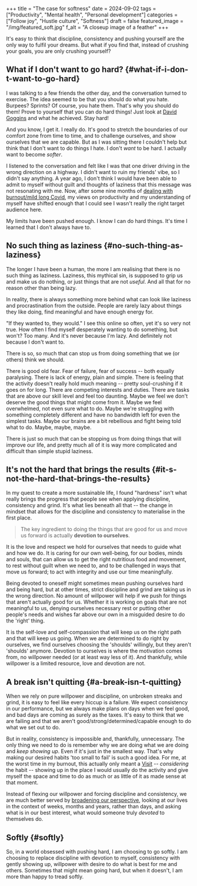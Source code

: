 +++
title = "The case for softness"
date = 2024-09-02
tags = ["Productivity", "Mental health", "Personal development"]
categories = ["Follow joy", "Hustle culture", "Softness"]
draft = false
featured_image = "/img/featured_soft.jpg"
f_alt = "A closeup image of a feather"
+++

It's easy to think that discipline, consistency and pushing yourself are the only way to fulfil your dreams. But what if you find that, instead of crushing your goals, you are only crushing yourself?


## What if I don't want to go hard? {#what-if-i-don-t-want-to-go-hard}

I was talking to a few friends the other day, and the conversation turned to exercise. The idea seemed to be that you should do what you hate. Burpees? Sprints? Of course, you hate them. That's why you should do them! Prove to yourself that you can do hard things! Just look at [David Goggins](<https://en.wikipedia.org/wiki/David_Goggins>) and what he achieved. Stay hard!

And you know, I get it. I really do. It's good to stretch the boundaries of our comfort zone from time to time, and to challenge ourselves, and show ourselves that we are capable. But as I was sitting there I couldn't help but think that I don't want to do things I hate. I don't _want_ to be hard. I actually want to become _softer_.

I listened to the conversation and felt like I was that one driver driving in the wrong direction on a highway. I didn't want to ruin my friends' vibe, so I didn't say anything. A year ago, I don't think I would have been able to admit to myself without guilt and thoughts of laziness that this message was not resonating with me. Now, after some nine months of [dealing with burnout/mild long Covid](<https://noriparelius.com/post/way-out-of-burnout/>), my views on productivity and my understanding of myself have shifted enough that I could see I wasn't really the right target audience here.

My limits have been pushed enough. I know I can do hard things. It's time I learned that I don't always have to.


## No such thing as laziness {#no-such-thing-as-laziness}

The longer I have been a human, the more I am realising that there is no such thing as laziness. Laziness, this mythical sin, is supposed to grip us and make us do nothing, or just things that are not _useful_. And all that for no reason other than being lazy.

In reality, there is always something more behind what can look like laziness and procrastination from the outside. People are rarely lazy about things they like doing, find meaningful and have enough energy for.

"If they wanted to, they would." I see this online so often, yet it's so very not true. How often I find myself desperately wanting to do something, but won't? Too many. And it's never because I'm lazy. And definitely not because I don't want to.

There is so, so much that can stop us from doing something that we (or others) think we should.

There is good old fear. Fear of failure, fear of success -- both equally paralysing. There is lack of energy, plain and simple. There is feeling that the activity doesn't really hold much meaning -- pretty soul-crushing if it goes on for long. There are competing interests and duties. There are tasks that are above our skill level and feel too daunting. Maybe we feel we don't deserve the good things that might come from it. Maybe we feel overwhelmed, not even sure what to do. Maybe we're struggling with something completely different and have no bandwidth left for even the simplest tasks. Maybe our brains are a bit rebellious and fight being told what to do. Maybe, maybe, maybe.

There is just so much that can be stopping us from doing things that will improve our life, and pretty much all of it is way more complicated and difficult than simple stupid laziness.


## It's not the hard that brings the results {#it-s-not-the-hard-that-brings-the-results}

In my quest to create a more sustainable life, I found "hardness" isn't what really brings the progress that people see when applying discipline, consistency and grind. It's what lies beneath all that -- the change in mindset that allows for the discipline and consistency to materialise in the first place.

> The key ingredient to doing the things that are good for us and move us forward is actually **devotion to ourselves**.

It is the love and respect we hold for ourselves that needs to guide what and how we do. It is caring for our own well-being, for our bodies, minds and souls, that can allow us to get the right nutritious food and movement, to rest without guilt when we need to, and to be challenged in ways that move us forward; to act with integrity and use our time meaningfully.

Being devoted to oneself might sometimes mean pushing ourselves hard and being hard, but at other times, strict discipline and grind are taking us in the wrong direction. No amount of willpower will help if we push for things that aren't actually good for us. Whether it is working on goals that are not meaningful to us, denying ourselves necessary rest or putting other people's needs and wishes far above our own in a misguided desire to do the 'right' thing.

It is the self-love and self-compassion that will keep us on the right path and that will keep us going. When we are determined to do right by ourselves, we find ourselves choosing the 'shoulds' willingly, but they aren't 'shoulds' anymore. Devotion to ourselves is where the motivation comes from, no willpower needed (or at least way less of it). And thankfully, while willpower is a limited resource, love and devotion are not.


## A break isn't quitting {#a-break-isn-t-quitting}

When we rely on pure willpower and discipline, on unbroken streaks and grind, it is easy to feel like every hiccup is a failure. We expect consistency in our performance, but we always make plans on days when we feel good, and bad days are coming as surely as the taxes. It's easy to think that we are failing and that we aren't good/strong/determined/capable enough to do what we set out to do.

But in reality, consistency is impossible and, thankfully, unnecessary. The only thing we need to do is remember why we are doing what we are doing and _keep showing up_. Even if it's just in the smallest way. That's why making our desired habits 'too small to fail' is such a good idea. For me, at the worst time in my burnout, this actually only meant a [Visit](<https://www.kouroshdini.com/the-visit-and-the-waves-of-focus/>) -- _considering_ the habit -- showing up in the place I would usually do the activity and give myself the space and time to do as much or as little of it as made sense at that moment.

Instead of flexing our willpower and forcing discipline and consistency, we are much better served by [broadening our perspective](<https://www.thezag.com/broad-view-of-time/>), looking at our lives in the context of weeks, months and years, rather than days, and asking what is in our best interest, what would someone truly _devoted_ to themselves do.


## Softly {#softly}

So, in a world obsessed with pushing hard, I am choosing to go softly. I am choosing to replace discipline with devotion to myself, consistency with gently showing up, willpower with desire to do what is best for me and others.  Sometimes that might mean going hard, but when it doesn't, I am more than happy to tread softly.
